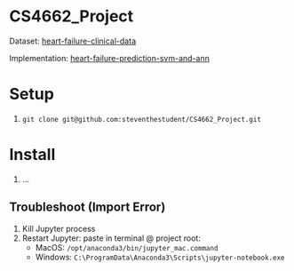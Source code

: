 # CS4662_Project
Dataset: [heart-failure-clinical-data](https://www.kaggle.com/datasets/andrewmvd/heart-failure-clinical-data)

Implementation: [heart-failure-prediction-svm-and-ann](https://www.kaggle.com/code/surajjha101/heart-failure-prediction-svm-and-ann)

# Setup
1. ```git clone git@github.com:steventhestudent/CS4662_Project.git```

# Install
1. ...


## Troubleshoot (Import Error)
1. Kill Jupyter process
1. Restart Jupyter: paste in terminal @ project root: 
   - MacOS: ```/opt/anaconda3/bin/jupyter_mac.command```
   - Windows: ```C:\ProgramData\Anaconda3\Scripts\jupyter-notebook.exe```
